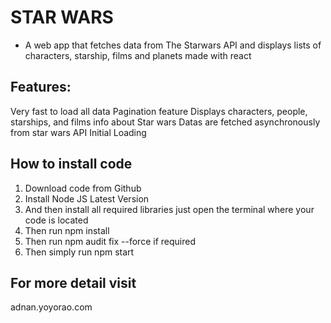 # STAR WARS
  - A web app that fetches data from The Starwars API and displays lists of characters, starship, films and planets made with react

## Features:
Very fast to load all data
Pagination feature
Displays characters, people, starships, and films info about Star wars
Datas are fetched asynchronously from star wars API
Initial Loading

## How to install code
1. Download code from Github
2. Install Node JS Latest Version
3. And then install all required libraries just open the terminal where your code is located
4. Then run npm install
5. Then run npm audit fix --force if required
6. Then simply run npm start


## For more detail visit
adnan.yoyorao.com

  

